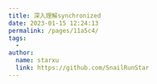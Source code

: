 ```yaml
---
title: 深入理解synchronized
date: 2023-01-15 12:24:13
permalink: /pages/11a5c4/
tags:
  - 
author: 
  name: starxu
  link: https://github.com/SnailRunStar
---
```

